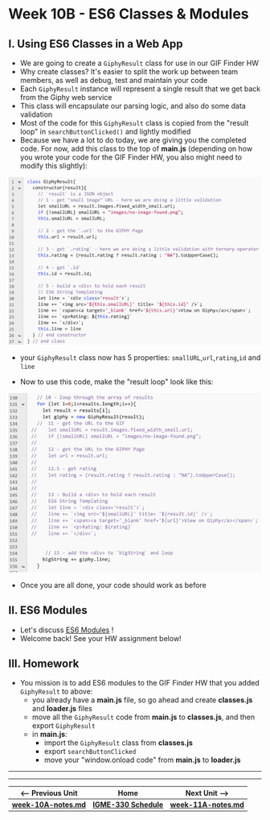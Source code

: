 # Week 10B - ES6 Classes & Modules

## I. Using ES6 Classes in a Web App

- We are going to create a `GiphyResult` class for use in our GIF Finder HW
- Why create classes? It's easier to split the work up between team members, as well as debug, test and maintain your code
- Each `GiphyResult` instance will represent a single result that we get back from the Giphy web service
- This class will encapsulate our parsing logic, and also do some data validation
- Most of the code for this `GiphyResult` class is copied from the "result loop" in `searchButtonClicked()` and lightly modified
- Because we have a lot to do today, we are giving you the completed code. For now, add this class to the top of **main.js** (depending on how you wrote your code for the GIF Finder HW, you also might need to modify this slightly):

![Screenshot](./_images/giphy-class-demo-1.png)

- your `GiphyResult` class now has 5 properties: `smallURL`,`url`,`rating`,`id` and `line`

- Now to use this code, make the "result loop" look like this: 

![Screenshot](./_images/giphy-class-demo-2.png)

- Once you are all done, your code should work as before

## II. ES6 Modules 

- Let's discuss [ES6 Modules](https://github.com/tonethar/IGME-330-Master/blob/master/notes/ES6-modules-1.md) !
- Welcome back! See your HW assignment below!

## III. Homework

- You mission is to add ES6 modules to the GIF Finder HW that you added `GiphyResult` to above:
  - you already have a **main.js** file, so go ahead and create **classes.js** and **loader.js** files
  - move all the `GiphyResult` code from **main.js** to **classes.js**, and then export `GiphyResult`
  - in **main.js**:
    - import the `GiphyResult` class from **classes.js**
    - export `searchButtonClicked`
    - move your "window.onload code" from **main.js**  to **loader.js**


<!--
## III. NodeJS
- How to set up NodeJS
- Consuming Web Services from a command-line Node.js app. See mycourses dropbox for the due dates:
  - [Node.js and Web Services - 1](https://github.com/tonethar/IGME-330-Master/blob/master/notes/node-and-web-services-1.md)
  - [Node.js and Web Services - 2](https://github.com/tonethar/IGME-330-Master/blob/master/notes/node-and-web-services-2.md)
-->


<hr><hr>

| <-- Previous Unit | Home | Next Unit -->
| --- | --- | --- 
| [**week-10A-notes.md**](week-10A-notes.md)     |  [**IGME-330 Schedule**](../schedule.md) | [**week-11A-notes.md**](week-11A-notes.md)
